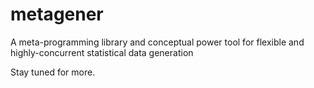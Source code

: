 metagener
=========

A meta-programming library and conceptual power tool for flexible and highly-concurrent statistical data generation

Stay tuned for more.